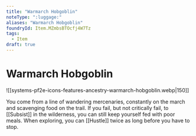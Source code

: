 ```yaml
---
title: "Warmarch Hobgoblin"
noteType: ":luggage:"
aliases: "Warmarch Hobgoblin"
foundryId: Item.MZmbsBTOcfj4W7Tz
tags:
  - Item
draft: true
---
```


# Warmarch Hobgoblin
![[systems-pf2e-icons-features-ancestry-warmarch-hobgoblin.webp|150]]

You come from a line of wandering mercenaries, constantly on the march and scavenging food on the trail. If you fail, but not critically fail, to [[Subsist]] in the wilderness, you can still keep yourself fed with poor meals. When exploring, you can [[Hustle]] twice as long before you have to stop.
